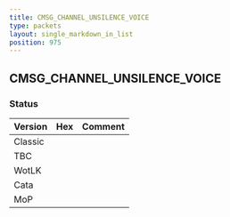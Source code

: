 ```yaml
---
title: CMSG_CHANNEL_UNSILENCE_VOICE
type: packets
layout: single_markdown_in_list
position: 975
---
```


## CMSG_CHANNEL_UNSILENCE_VOICE

### Status

Version | Hex | Comment
---------- | ---------- | ---------- 
Classic |  |  
TBC |  |  
WotLK |  |  
Cata |  |  
MoP |  |  